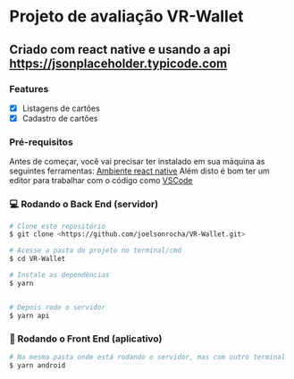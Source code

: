 # Projeto de avaliação VR-Wallet

## Criado com react native e usando a api https://jsonplaceholder.typicode.com

### Features

- [x] Listagens de cartões
- [x] Cadastro de cartões

### Pré-requisitos

Antes de começar, você vai precisar ter instalado em sua máquina as seguintes ferramentas:
[Ambiente react native](https://reactnative.dev/docs/getting-started)
Além disto é bom ter um editor para trabalhar com o código como [VSCode](https://code.visualstudio.com/)

### :computer: Rodando o Back End (servidor)

```bash
# Clone este repositório
$ git clone <https://github.com/joelsonrocha/VR-Wallet.git>

# Acesse a pasta do projeto no terminal/cmd
$ cd VR-Wallet

# Instale as dependências
$ yarn


# Depois rode o servidor
$ yarn api
```

### :iphone: Rodando o Front End (aplicativo)

```bash
# Na mesma pasta onde está rodando o servidor, mas com outro terminal
$ yarn android
```